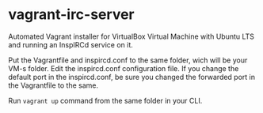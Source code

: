 # vagrant-irc-server

Automated Vagrant installer for VirtualBox Virtual Machine with Ubuntu LTS and running an InspIRCd service on it.

Put the Vagrantfile and inspircd.conf to the same folder, wich will be your VM-s folder.
Edit the inspircd.conf configuration file.
If you change the default port in the inspircd.conf, be sure you changed the forwarded port in the Vagrantfile to the same.

Run ```vagrant up``` command from the same folder in your CLI.


